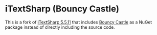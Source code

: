# iTextSharp (Bouncy Castle)

This is a fork of [iTextSharp 5.5.11](https://github.com/itext/itextsharp) that includes [Bouncy Castle](https://www.nuget.org/packages/BouncyCastle/) as a NuGet package instead of directly including the source code.
